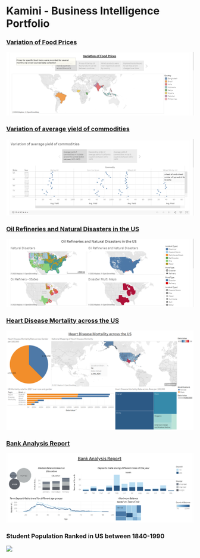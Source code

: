 # Kamini - Business Intelligence Portfolio

### [Variation of Food Prices](https://public.tableau.com/profile/kamini.ravichandran5080#!/vizhome/VariationofFoodPrices_16195678471150/VariationofFoodPrices)

![](/Viz_Images/1.PNG)



### [Variation of average yield of commodities](https://public.tableau.com/profile/kamini.ravichandran5080#!/vizhome/Variationofaverageyieldofcommodities/Variationofaverageyieldofcommodities)

![](/Viz_Images/2.PNG)



### [Oil Refineries and Natural Disasters in the US](https://public.tableau.com/profile/kamini.ravichandran5080#!/vizhome/OilRefineriesandNaturalDisastersintheUS/OilRefineriesandNaturalDisastersintheUS)

![](/Viz_Images/3.PNG)



### [Heart Disease Mortality across the US](https://public.tableau.com/profile/kamini.ravichandran5080#!/vizhome/HeartDiseaseMortality_US_2016-18/HeartDiseaseMortalityacrosstheUS)

![](/Viz_Images/4.png)



### [Bank Analysis Report](https://public.tableau.com/profile/kamini.ravichandran5080#!/vizhome/BankMarketingAnalysis_16195643968870/Dashboard1)

![](/Viz_Images/5.PNG)


### Student Population Ranked in US between 1840-1990

![]((/Viz_Images/Power%20BI.gif))
